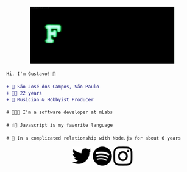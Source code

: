 <p align="center">
    <img height="150" src="https://github.com/un-versed/un-versed/blob/main/NvI.gif?raw=true"/>
</p>

```diff
Hi, I'm Gustavo! 👋

+ 📍 São José dos Campos, São Paulo
+ 🖖🏻 22 years
+ 🎼 Musician & Hobbyist Producer

# 👨🏻‍💻 I'm a software developer at mLabs

# ☝🏻 Javascript is my favorite language

# 💖 In a complicated relationship with Node.js for about 6 years
```
<p align="center">
  <img height="50" src="./twitter.svg" href="https://twitter.com/_unvrsd">
  <img height="50" src="./spotify.svg" href="https://spoti.fi/3iqXYbO">
  <img height="50" src="./instagram.svg" href="https://www.instagram.com/unver.sed/">
</p>
